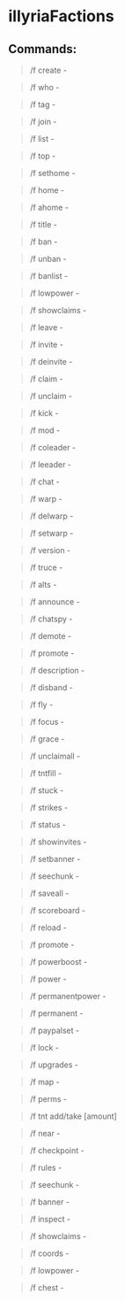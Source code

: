 # illyriaFactions
## Commands:
> /f create - 

> /f who - 

> /f tag - 

> /f join - 

> /f list - 

> /f top - 

> /f sethome - 

> /f home - 

> /f ahome - 

> /f title - 

> /f ban - 

> /f unban - 

> /f banlist - 

> /f lowpower - 

> /f showclaims - 

> /f leave - 

> /f invite - 

> /f deinvite - 

> /f claim - 

> /f unclaim - 

> /f kick - 

> /f mod - 

> /f coleader - 

> /f leeader - 

> /f chat - 

> /f warp - 

> /f delwarp - 

> /f setwarp - 

> /f version - 

> /f truce - 

> /f alts - 

> /f announce - 

> /f chatspy - 

> /f demote - 

> /f promote - 

> /f description - 

> /f disband - 

> /f fly - 

> /f focus - 

> /f grace - 

> /f unclaimall - 

> /f tntfill - 

> /f stuck - 

> /f strikes - 

> /f status - 

> /f showinvites - 

> /f setbanner - 

> /f seechunk - 

> /f saveall - 

> /f scoreboard  - 

> /f reload - 

> /f promote - 

> /f powerboost - 

> /f power - 

> /f permanentpower - 

> /f permanent - 

> /f paypalset - 

> /f lock - 

> /f upgrades - 

> /f map - 

> /f perms - 

> /f tnt add/take [amount]

> /f near - 

> /f checkpoint - 

> /f rules - 

> /f seechunk - 

> /f banner - 

> /f inspect - 

> /f showclaims - 

> /f coords - 

> /f lowpower - 

> /f chest - 
